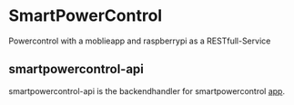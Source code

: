 # SmartPowerControl
Powercontrol with a moblieapp and raspberrypi as a RESTfull-Service

## smartpowercontrol-api
smartpowercontrol-api is the backendhandler for smartpowercontrol [app](https://github.com/mgeode/smartpowercontrol-fe).
